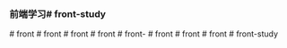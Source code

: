 ### 前端学习#   f r o n t - s t u d y  
 #   f r o n t  
 #   f r o n t  
 #   f r o n t  
 #   f r o n t  
 #   f r o n t -  
 #   f r o n t  
 #   f r o n t  
 #   f r o n t  
 #   f r o n t - s t u d y  
 